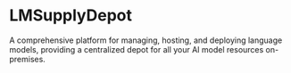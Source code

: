 # LMSupplyDepot
A comprehensive platform for managing, hosting, and deploying language models, providing a centralized depot for all your AI model resources on-premises.
